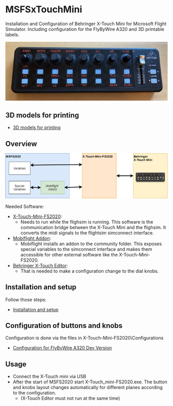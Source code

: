 # MSFSxTouchMini
Installation and Configuration of Behringer X-Touch Mini for Microsoft Flight Simulator. Including configuration for the FlyByWire A320 and 3D printable labels.

![Picture xTouch](Pics/xTouchPlate.jpg)

## 3D models for printing
* [3D models for printing](./3dmodels)

## Overview
![Picture Overview](Pics/overview.png)

Needed Software:
* [X-Touch-Mini-FS2020](https://github.com/maartentamboer/X-Touch-Mini-FS2020): 
  * Needs to run while the flighsim is running. This software is the communication bridge between the X-Touch Mini and the flighsim. It converts the midi signals to the flightsim simconnect interface.
* [Mobiflight Addon](https://www.mobiflight.com):
  * Mobiflight installs an addon to the community folder. This exposes special variables to the simconnect interface and makes them accessible for other external software like the X-Touch-Mini-FS2020.
* [Behringer X-Touch Editor](https://www.behringer.com/product.html?modelCode=P0B3M):
  * That is needed to make a configuration change to the dial knobs.

## Installation and setup
Follow those steps:
* [Installation and setup](./installation)


## Configuration of buttons and knobs

Configuration is done via the files in X-Touch-Mini-FS2020\Configurations

* [Configuration for FlyByWire A320 Dev Version](./Configurations)

## Usage

* Connect the X-Touch mini via USB
* After the start of MSFS2020 start X-Touch_mini-FS2020.exe. The button and knobs layout changes automatically for different planes according to the configuration.
   * (X-Touch Editor must not run at the same time)  




